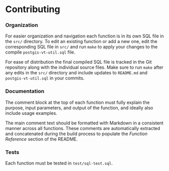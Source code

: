Contributing
============

### Organization

For easier organization and navigation each function is in its own SQL file in the `src/` directory. To edit an existing function or add a new one, edit the corresponding SQL file in `src/` and run `make` to apply your changes to the compile `postgis-vt-util.sql` file.

For ease of distribution the final compiled SQL file is tracked in the Git repository along with the individual source files. Make sure to run `make` after any edits in the `src/` directory and include updates to `README.md` and `postgis-vt-util.sql` in your commits.

### Documentation

The comment block at the top of each function must fully explain the purpose, input parameters, and output of the function, and ideally also include usage examples.

The main comment text should be formatted with Markdown in a consistent manner across all functions. These comments are automatically extracted and concatenated during the build process to populate the _Function Reference_ section of the README.

### Tests

Each function must be tested in `test/sql-test.sql`.

